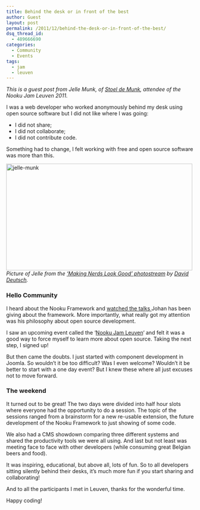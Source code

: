 ```yaml
---
title: Behind the desk or in front of the best
author: Guest
layout: post
permalink: /2011/12/behind-the-desk-or-in-front-of-the-best/
dsq_thread_id:
  - 489666690
categories:
  - Community
  - Events
tags:
  - jam
  - leuven
---
```

*This is a guest post from Jelle Munk, of [Stoel de Munk][1], attendee of the Nooku Jam Leuven 2011.*

I was a web developer who worked anonymously behind my desk using open source software but I did not like where I was going:

*   I did not share;
*   I did not collaborate;
*   I did not contribute code.

Something had to change, I felt working with free and open source software was more than this.

[<img src="http://farm8.staticflickr.com/7169/6435690291_490410880d.jpg" alt="jelle-munk" width="500" height="287" />][2]  
*Picture of Jelle from the [ &#8216;Making Nerds Look Good&#8217; photostream][3] by [David Deutsch][4].*

<h3 dir="ltr">
  Hello Community
</h3>

I heard about the Nooku Framework and [watched the talks ][5]Johan has been giving about the framework. More importantly, what really got my attention was his philosophy about open source development.

I saw an upcoming event called the &#8216;[Nooku Jam Leuven][6]&#8216; and felt it was a good way to force myself to learn more about open source. Taking the next step, I signed up!

<!--more-->

But then came the doubts. I just started with component development in Joomla. So wouldn&#8217;t it be too difficult? Was I even welcome? Wouldn&#8217;t it be better to start with a one day event? But I knew these where all just excuses not to move forward.

<h3 dir="ltr">
  The weekend
</h3>

It turned out to be great! The two days were divided into half hour slots where everyone had the opportunity to do a session. The topic of the sessions ranged from a brainstorm for a new re-usable extension, the future development of the Nooku Framework to just showing of some code.

We also had a CMS showdown comparing three different systems and shared the productivity tools we were all using. And last but not least was meeting face to face with other developers (while consuming great Belgian beers and food).

It was inspiring, educational, but above all, lots of fun. So to all developers sitting silently behind their desks, it&#8217;s much more fun if you start sharing and collaborating!

And to all the participants I met in Leuven, thanks for the wonderful time.

Happy coding!

 [1]: http://www.stoeldemunk.nl/
 [2]: http://www.flickr.com/photos/nooku/6435690291/ "jelle-munk by Nooku, on Flickr"
 [3]: http://www.flickr.com/photos/valanx/sets/72157628152971783/
 [4]: https://twitter.com/skore_de
 [5]: http://vimeo.com/channels/nooku
 [6]: http://www.eventbrite.com/event/2326534728